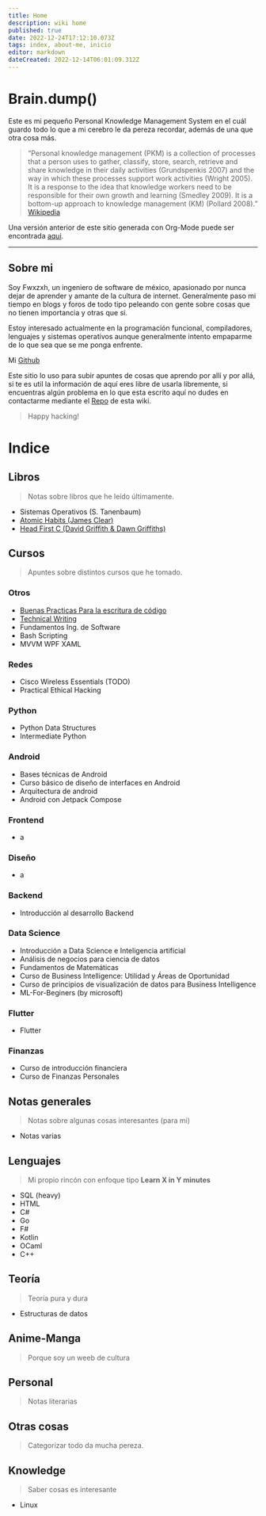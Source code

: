 ```yaml
---
title: Home
description: wiki home
published: true
date: 2022-12-24T17:12:10.073Z
tags: index, about-me, inicio
editor: markdown
dateCreated: 2022-12-14T06:01:09.312Z
---
```


# Brain.dump()

Este es mi pequeño Personal Knowledge Management System en el cuál guardo todo lo que a mi cerebro 
le da pereza recordar, además de una que otra cosa más.

> “Personal knowledge management (PKM) is a collection of processes that a person uses to gather, classify, store, search, retrieve and share knowledge in their daily activities (Grundspenkis 2007) and the way in which these processes support work activities (Wright 2005). It is a response to the idea that knowledge workers need to be responsible for their own growth and learning (Smedley 2009). It is a bottom-up approach to knowledge management (KM) (Pollard 2008).” [Wikipedia](https://www.wiki.fwxzxh.com/Publ/#:~:text=KM)

Una versión anterior de este sitio generada con Org-Mode puede ser encontrada [aqui](https://www.wiki.fwxzxh.com/Publ/).

----
## Sobre mi
<p>
Soy Fwxzxh, un ingeniero de software de méxico, apasionado por nunca dejar de aprender y amante de la cultura de internet.
Generalmente paso mi tiempo en blogs y foros de todo tipo peleando con gente sobre cosas que no tienen importancia y otras que si.
</p>

<p>
Estoy interesado actualmente en la programación funcional, compiladores, lenguajes y sistemas operativos aunque generalmente
intento empaparme de lo que sea que se me ponga enfrente.
</p>

Mi [Github](https://github.com/Fwxzxh)

Este sitio lo uso para subir apuntes de cosas que aprendo por allí y por allá, si te es util la información de aquí
eres libre de usarla libremente, si encuentras algún problema en lo que esta escrito aquí no dudes en contactarme mediante
el [Repo](https://github.com/Fwxzxh/wiki) de esta wiki.

> Happy hacking!

# Indice
## Libros
> Notas sobre libros que he leído últimamente.

* Sistemas Operativos (S. Tanenbaum)
* [Atomic Habits (James Clear)](/Libros/AtomicHabits)
* [Head First C (David Griffith & Dawn Griffiths)](/Libros/HeadFirstC)

## Cursos
> Apuntes sobre distintos cursos que he tomado.

### Otros
* [Buenas Practicas Para la escritura de código](/Cursos/BuenasPracticas)
* [Technical Writing](/Cursos/TechnicalWriting)
* Fundamentos Ing. de Software
* Bash Scripting
* MVVM WPF XAML

### Redes
* Cisco Wireless Essentials (TODO)
* Practical Ethical Hacking
  
### Python
* Python Data Structures
* Intermediate Python

### Android
* Bases técnicas de Android
* Curso básico de diseño de interfaces en Android
* Arquitectura de android
* Android con Jetpack Compose

### Frontend
* a

### Diseño
* a

### Backend
* Introducción al desarrollo Backend

### Data Science
* Introducción a Data Science e Inteligencia artificial
* Análisis de negocios para ciencia de datos
* Fundamentos de Matemáticas
* Curso de Business Intelligence: Utilidad y Áreas de Oportunidad
* Curso de principios de visualización de datos para Business Intelligence
* ML-For-Beginers (by microsoft)

### Flutter
* Flutter

### Finanzas
* Curso de introducción financiera
* Curso de Finanzas Personales

## Notas generales
> Notas sobre algunas cosas interesantes (para mi)

* Notas varias

## Lenguajes
> Mi propio rincón con enfoque tipo **Learn X in Y minutes**

* SQL (heavy)
* HTML
* C#
* Go
* F#
* Kotlin
* OCaml
* C++

## Teoría
> Teoría pura y dura

* Estructuras de datos

## Anime-Manga
> Porque soy un weeb de cultura

## Personal
> Notas literarias

## Otras cosas
> Categorizar todo da mucha pereza.

## Knowledge
> Saber cosas es interesante

* Linux